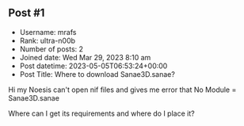 ## Post #1
- Username: mrafs
- Rank: ultra-n00b
- Number of posts: 2
- Joined date: Wed Mar 29, 2023 8:10 am
- Post datetime: 2023-05-05T06:53:24+00:00
- Post Title: Where to download Sanae3D.sanae?

Hi my Noesis can't open nif files and gives me error that No Module = Sanae3D.sanae

Where can I get its requirements and where do I place it?
